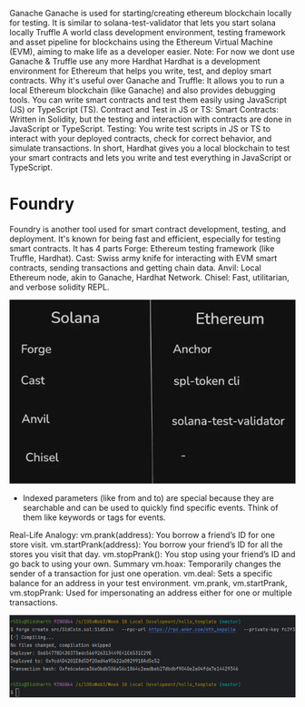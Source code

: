 Ganache
Ganache is used for starting/creating ethereum blockchain locally for testing.
It is similar to solana-test-validator that lets you start solana locally
Truffle
A world class development environment, testing framework and asset pipeline for blockchains using the Ethereum Virtual Machine (EVM), aiming to make life as a developer easier.
Note: For now we dont use Ganache & Truffle use any more
Hardhat
Hardhat is a development environment for Ethereum that helps you write, test, and deploy smart contracts.
Why it's useful over Ganache and Truffle:
It allows you to run a local Ethereum blockchain (like Ganache) and also provides debugging tools.
You can write smart contracts and test them easily using JavaScript (JS) or TypeScript (TS).
Contract and Test in JS or TS:
Smart Contracts: Written in Solidity, but the testing and interaction with contracts are done in JavaScript or TypeScript.
Testing: You write test scripts in JS or TS to interact with your deployed contracts, check for correct behavior, and simulate transactions.
In short, Hardhat gives you a local blockchain to test your smart contracts and lets you write and test everything in JavaScript or TypeScript.

# Foundry
Foundry is another tool used for smart contract development, testing, and deployment. It's known for being fast and efficient, especially for testing smart contracts.
It has 4 parts
Forge: Ethereum testing framework (like Truffle, Hardhat).
Cast: Swiss army knife for interacting with EVM smart contracts, sending transactions and getting chain data.
Anvil: Local Ethereum node, akin to Ganache, Hardhat Network.
Chisel: Fast, utilitarian, and verbose solidity REPL.


![img_1.png](img_1.png)

* Indexed parameters (like from and to) are special because they are searchable and can be used to quickly find specific events. Think of them like keywords or tags for events.


Real-Life Analogy:
vm.prank(address): You borrow a friend’s ID for one store visit.
vm.startPrank(address): You borrow your friend’s ID for all the stores you visit that day.
vm.stopPrank(): You stop using your friend’s ID and go back to using your own.
Summary
vm.hoax: Temporarily changes the sender of a transaction for just one operation.
vm.deal: Sets a specific balance for an address in your test environment.
vm.prank, vm.startPrank, vm.stopPrank: Used for impersonating an address either for one or multiple transactions.



![img.png](img.png)